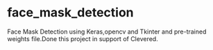 # face_mask_detection
Face Mask Detection using Keras,opencv and Tkinter and pre-trained weights file.Done this project in support of Clevered. 
